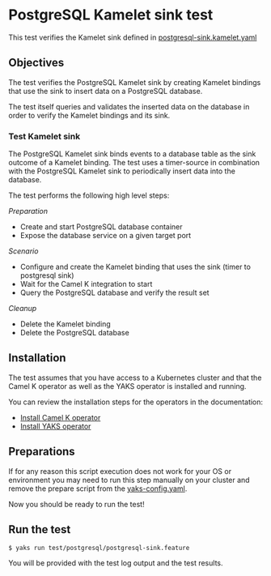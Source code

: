 # PostgreSQL Kamelet sink test

This test verifies the Kamelet sink defined in [postgresql-sink.kamelet.yaml](../../postgresql-sink.kamelet.yaml)

## Objectives

The test verifies the PostgreSQL Kamelet sink by creating Kamelet bindings that use the sink to insert 
data on a PostgreSQL database.

The test itself queries and validates the inserted data on the database in order to verify the Kamelet bindings and its sink.

### Test Kamelet sink

The PostgreSQL Kamelet sink binds events to a database table as the sink outcome of a Kamelet binding.
The test uses a timer-source in combination with the PostgreSQL Kamelet sink to periodically insert data into the database.

The test performs the following high level steps:

*Preparation*
- Create and start PostgreSQL database container
- Expose the database service on a given target port

*Scenario* 
- Configure and create the Kamelet binding that uses the sink (timer to postgresql sink)
- Wait for the Camel K integration to start
- Query the PostgreSQL database and verify the result set

*Cleanup*
- Delete the Kamelet binding
- Delete the PostgreSQL database

## Installation

The test assumes that you have access to a Kubernetes cluster and that the Camel K operator as well as the YAKS operator is installed
and running.

You can review the installation steps for the operators in the documentation:

- [Install Camel K operator](https://camel.apache.org/camel-k/latest/installation/installation.html)
- [Install YAKS operator](https://github.com/citrusframework/yaks#installation)

## Preparations

If for any reason this script execution does not work for your OS or environment you may need to run this step manually on your cluster and
remove the prepare script from the [yaks-config.yaml](yaks-config.yaml).

Now you should be ready to run the test!

## Run the test

```shell script
$ yaks run test/postgresql/postgresql-sink.feature
```

You will be provided with the test log output and the test results.
